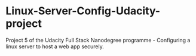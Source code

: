# Linux-Server-Config-Udacity-project
Project 5 of the Udacity Full Stack Nanodegree programme - Configuring a linux server to host a web app securely.
